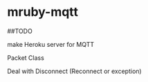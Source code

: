 # mruby-mqtt
##TODO

make Heroku server for MQTT

Packet Class

Deal with Disconnect (Reconnect or exception)
